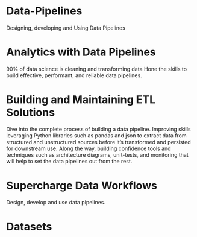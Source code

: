 # Data-Pipelines
Designing, developing and Using Data Pipelines 


# Analytics with Data Pipelines
90% of data science is cleaning and transforming data
Hone the skills to build effective, performant, and reliable data pipelines.


# Building and Maintaining ETL Solutions
Dive into the complete process of building a data pipeline. Improving skills leveraging Python libraries such as pandas and json to extract data from structured and unstructured sources before it’s transformed and persisted for downstream use. Along the way, building confidence tools and techniques such as architecture diagrams, unit-tests, and monitoring that will help to set the data pipelines out from the rest. 

# Supercharge Data Workflows
Design, develop and use data pipelines.

# Datasets

